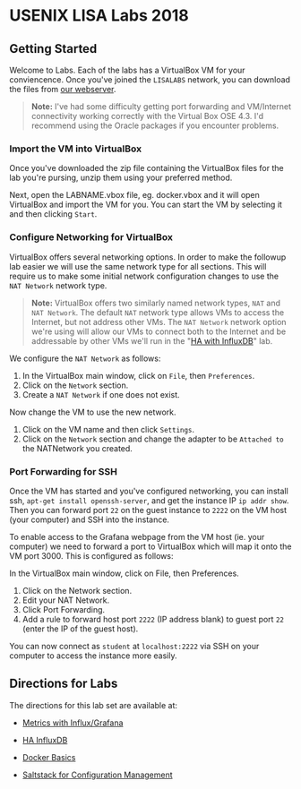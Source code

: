 # USENIX LISA Labs 2018
## Getting Started
Welcome to Labs. Each of the labs has a VirtualBox VM for your conviencence. Once you've joined the `LISALABS` network, you can download the files from [our webserver](http://service.lisalabs/virtualbox/).

>**Note:** I've had some difficulty getting port forwarding and VM/Internet connectivity working correctly with the Virtual Box OSE 4.3. I'd recommend using the Oracle packages if you encounter problems.

### Import the VM into VirtualBox

Once you've downloaded the zip file containing the VirtualBox files for the lab you're pursing, unzip them using your preferred method.

Next, open the LABNAME.vbox file, eg. docker.vbox and it will open VirtualBox and import the VM for you. You can start the VM by selecting it and then clicking `Start`.

### Configure Networking for VirtualBox
VirtualBox offers several networking options. In order to make the followup lab easier we will use the same network type for all sections. This will require us to make some initial network configuration changes to use the `NAT Network` network type.

> **Note:** VirtualBox offers two similarly named network types, `NAT` and `NAT Network`.  The default `NAT` network type allows VMs to access the Internet, but not address other VMs. The `NAT Network` network option we're using will allow our VMs to connect both to the Internet and be addressable by other VMs we'll run in the "[HA with InfluxDB](https://github.com/ultramathman/lisalabs/blob/master/influxdb_ha.md)" lab.

We configure the `NAT Network` as follows:

1. In the VirtualBox main window, click on `File`, then `Preferences`. 
2. Click on the `Network` section.
3. Create a `NAT Network` if one does not exist. 

Now change the VM to use the new network.

1. Click on the VM name and then click `Settings`.
2. Click on the `Network` section and change the adapter to be `Attached to` the NATNetwork you created.

### Port Forwarding for SSH
Once the VM has started and you've configured networking, you can install ssh, `apt-get install openssh-server`, and get the instance IP `ip addr show`. Then you can forward port `22` on the guest instance to `2222` on the VM host (your computer) and SSH into the instance.

To enable access to the Grafana webpage from the VM host (ie. your computer) we need to forward a port to VirtualBox which will map it onto the VM port 3000. This is configured as follows:

In the VirtualBox main window, click on File, then Preferences.
1. Click on the Network section.
2. Edit your NAT Network.
3. Click Port Forwarding.
4. Add a rule to forward host port `2222` (IP address blank) to guest port `22` (enter the IP of the guest host).

You can now connect as `student` at `localhost:2222` via SSH on your computer to access the instance more easily.

## Directions for Labs
The directions for this lab set are available at:

- [Metrics with Influx/Grafana](https://github.com/ultramathman/lisalabs/blob/master/influxdb_grafana.md)

- [HA InfluxDB](https://github.com/ultramathman/lisalabs/blob/master/influxdb_ha.md)

- [Docker Basics](https://github.com/ultramathman/lisalabs/blob/master/docker.md)

- [Saltstack for Configuration Management](https://github.com/ultramathman/lisalabs/blob/master/saltstack.md)




